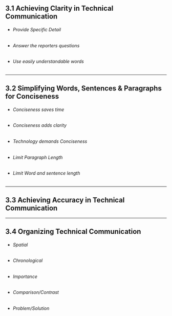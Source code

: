 ## 3.1 Achieving Clarity in Technical Communication
- ###### Provide Specific Detail
- ###### Answer the reporters questions
- ###### Use easily understandable words

---
## 3.2 Simplifying Words, Sentences & Paragraphs for Conciseness
- ###### Conciseness saves time
- ###### Conciseness adds clarity
- ###### Technology demands Conciseness
- ###### Limit Paragraph Length
- ###### Limit Word and sentence length

---
## 3.3 Achieving Accuracy in Technical Communication

---
## 3.4 Organizing Technical Communication
- ###### Spatial
- ###### Chronological
- ###### Importance
- ###### Comparison/Contrast
- ###### Problem/Solution

